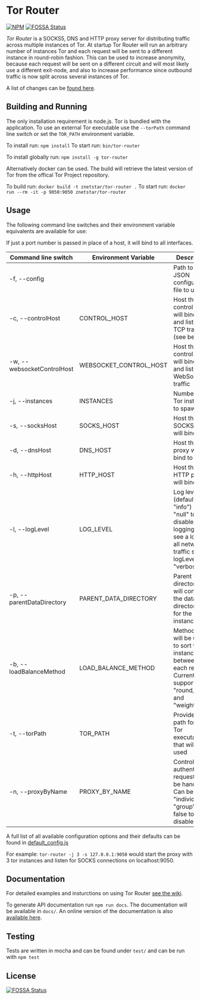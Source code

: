 # Tor Router

[![NPM](https://nodei.co/npm/tor-router.png)](https://nodei.co/npm/tor-router/)
[![FOSSA Status](https://app.fossa.io/api/projects/git%2Bgithub.com%2Fznetstar%2Ftor-router.svg?type=shield)](https://app.fossa.io/projects/git%2Bgithub.com%2Fznetstar%2Ftor-router?ref=badge_shield)

*Tor Router* is a SOCKS5, DNS and HTTP proxy server for distributing traffic across multiple instances of Tor. At startup Tor Router will run an arbitrary number of instances Tor and each request will be sent to a different instance in round-robin fashion. This can be used to increase anonymity, because each request will be sent on a different circuit and will most likely use a different exit-node, and also to increase performance since outbound traffic is now split across several instances of Tor.

A list of changes can be [found here](https://github.com/znetstar/tor-router/blob/master/CHANGELOG.md).

## Building and Running

The only installation requirement is node.js. Tor is bundled with the application. To use an external Tor executable use the `--torPath` command line switch or set the `TOR_PATH` environment variable.

To install run: `npm install`
To start run: `bin/tor-router`

To install globally run: `npm install -g tor-router`

Alternatively docker can be used. The build will retrieve the latest version of Tor from the offical Tor Project repository.

To build run: `docker build -t znetstar/tor-router .`
To start run: `docker run --rm -it -p 9050:9050 znetstar/tor-router`

## Usage

The following command line switches and their environment variable equivalents are available for use:

If just a port number is passed in place of a host, it will bind to all interfaces.

|Command line switch|Environment Variable|Description|
|---------------------------|--------------------|-----------|
|-f, --config       		|                    |Path to a JSON configuration file to use|
|-c, --controlHost			|CONTROL_HOST        |Host the control server will bind to and listen for TCP traffic (see below)|
|-w, --websocketControlHost	|WEBSOCKET_CONTROL_HOST        |Host the control server will bind to and listen for WebSocket traffic|
|-j, --instances    		|INSTANCES           |Number of Tor instances to spawn|
|-s, --socksHost    		|SOCKS_HOST 		 |Host the SOCKS proxy will bind to|
|-d, --dnsHost				|DNS_HOST			 |Host the DNS proxy will bind to|
|-h, --httpHost     		|HTTP_HOST			 |Host the HTTP proxy will bind to|
|-l, --logLevel				|LOG_LEVEL			 |Log level (defaults to "info") set to "null" to disable logging. To see a log of all network traffic set logLevel to "verbose"|
|-p, --parentDataDirectory	|PARENT_DATA_DIRECTORY|Parent directory that will contain the data directories for the instances|
|-b, --loadBalanceMethod	|LOAD_BALANCE_METHOD |Method that will be used to sort the instances between each request. Currently supports "round_robin" and "weighted".	|
|-t, --torPath				|TOR_PATH			|Provide the path for the Tor executable that will be used| 
|-n, --proxyByName			|PROXY_BY_NAME		|Controls how authenticated requests will be handled. Can be set to "individual", "group" or false to disable|

A full list of all available configuration options and their defaults can be found in [default_config.js](https://github.com/znetstar/tor-router/blob/master/src/default_config.js)

For example: `tor-router -j 3 -s 127.0.0.1:9050` would start the proxy with 3 tor instances and listen for SOCKS connections on localhost:9050.

## Documentation

For detailed examples and insturctions on using Tor Router [see the wiki](https://github.com/znetstar/tor-router/wiki).

To generate API documentation run `npm run docs`. The documentation will be available in `docs/`. An online version of the documentation is also [available here](https://tor-router.docs.zacharyboyd.nyc/). 

## Testing

Tests are written in mocha and can be found under `test/` and can be run with `npm test`


## License
[![FOSSA Status](https://app.fossa.io/api/projects/git%2Bgithub.com%2Fznetstar%2Ftor-router.svg?type=large)](https://app.fossa.io/projects/git%2Bgithub.com%2Fznetstar%2Ftor-router?ref=badge_large)